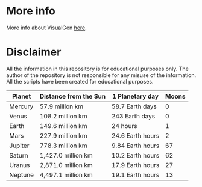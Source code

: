 # More info
More info about VisualGen [here](https://www.visualgen.net).

# Disclaimer
All the information in this repository is for educational purposes only. The author of the repository is not responsible for any misuse of the information. All the scripts have been created for educational purposes.

| Planet  | Distance from the Sun | 1 Planetary day  | Moons |
|---------|-----------------------|------------------|-------|
| Mercury | 57.9 million km       | 58.7 Earth days  | 0     |
| Venus   | 108.2 million km      | 243 Earth days   | 0     |
| Earth   | 149.6 million km      | 24 hours         | 1     |
| Mars    | 227.9 million km      | 24.6 Earth hours | 2     |
| Jupiter | 778.3 million km      | 9.84 Earth hours | 67    |
| Saturn  | 1,427.0 million km    | 10.2 Earth hours | 62    |
| Uranus  | 2,871.0 million km    | 17.9 Earth hours | 27    |
| Neptune | 4,497.1 million km    | 19.1 Earth hours | 13    |

